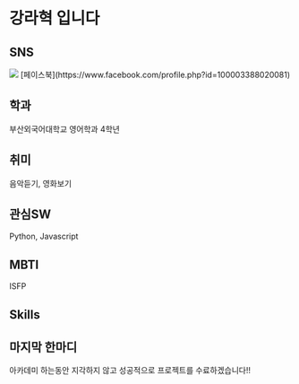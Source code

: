 # 강라혁 입니다

## SNS  
<img src="https://img.shields.io/badge/Facebook-4C4C4C?style=flat-square&logo=facebook&logoColor=#0866FF"/>  
[페이스북](https://www.facebook.com/profile.php?id=100003388020081)

## 학과
부산외국어대학교 영어학과 4학년

## 취미
음악듣기, 영화보기

## 관심SW
Python, Javascript

## MBTI
ISFP

## Skills

## 마지막 한마디
아카데미 하는동안 지각하지 않고 성공적으로 프로젝트를 수료하겠습니다!!
